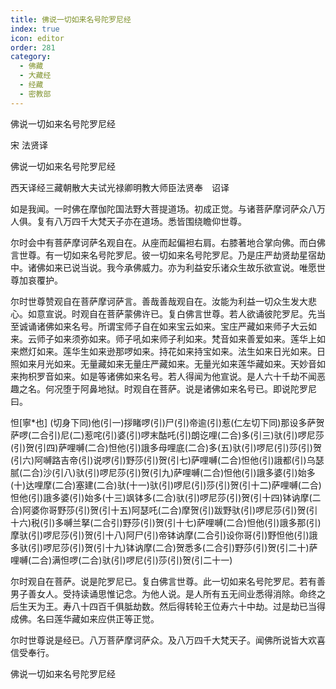 ```yaml
---
title: 佛说一切如来名号陀罗尼经
index: true
icon: editor
order: 281
category:
  - 佛藏
  - 大藏经
  - 经藏
  - 密教部
---
```


  佛说一切如来名号陀罗尼经  

宋 法贤译  

佛说一切如来名号陀罗尼经  

西天译经三藏朝散大夫试光禄卿明教大师臣法贤奉　诏译  

如是我闻。一时佛在摩伽陀国法野大菩提道场。初成正觉。与诸菩萨摩诃萨众八万人俱。复有八万四千大梵天子亦在道场。悉皆围绕瞻仰世尊。  

尔时会中有菩萨摩诃萨名观自在。从座而起偏袒右肩。右膝著地合掌向佛。而白佛言世尊。有一切如来名号陀罗尼。彼一切如来名号陀罗尼。乃是庄严劫贤劫星宿劫中。诸佛如来已说当说。我今承佛威力。亦为利益安乐诸众生故乐欲宣说。唯愿世尊加哀覆护。  

尔时世尊赞观自在菩萨摩诃萨言。善哉善哉观自在。汝能为利益一切众生发大悲心。如意宣说。时观自在菩萨蒙佛许已。复白佛言世尊。若人欲诵彼陀罗尼。先当至诚诵诸佛如来名号。所谓宝师子自在如来宝云如来。宝庄严藏如来师子大云如来。云师子如来须弥如来。师子吼如来师子利如来。梵音如来善爱如来。莲华上如来燃灯如来。莲华生如来逊那啰如来。持花如来持宝如来。法生如来日光如来。日照如来月光如来。无量藏如来无量庄严藏如来。无量光如来莲华藏如来。天妙音如来拘枳罗音如来。如是等诸佛如来名号。若人得闻为他宣说。是人六十千劫不闻恶趣之名。何况堕于阿鼻地狱。时观自在菩萨。说是诸佛如来名号已。即说陀罗尼曰。  

怛[寧*也] (切身下同)他(引一)拶睹啰(引)尸(引)帝逾(引)惹(仁左切下同)那设多萨贺萨啰(二合引)尼(二)惹咤(引)婆(引)啰末酤吒(引)朗讫哩(二合)多(引三)驮(引)啰尼莎(引)贺(引四)萨哩嚩(二合)怛他(引)誐多母哩底(二合)多(五)驮(引)啰尼(引)莎(引)贺(引六)阿嚩路吉帝(引)说啰(引)野莎(引)贺(引七)萨哩嚩(二合)怛他(引)誐都(引)乌瑟腻(二合)沙(引八)驮(引)啰尼莎(引)贺(引九)萨哩嚩(二合)怛他(引)誐多婆(引)始多(十)达哩摩(二合)塞建(二合)驮(十一)驮(引)啰尼(引)莎(引)贺(引十二)萨哩嚩(二合)怛他(引)誐多婆(引)始多(十三)飒钵多(二合)驮(引)啰尼莎(引)贺(引十四)钵讷摩(二合)阿婆你哥野莎(引)贺(引十五)阿瑟吒(二合)摩贺(引)跋野驮(引)啰尼莎(引)贺(引十六)税(引)多嚩兰拏(二合引)野莎(引)贺(引十七)萨哩嚩(二合)怛他(引)誐多那(引)摩驮(引)啰尼莎(引)贺(引十八)阿尸(引)帝钵讷摩(二合引)设你哥(引)野怛他(引)誐多驮(引)啰尼莎(引)贺(引十九)钵讷摩(二合)贺悉多(二合引)野莎(引)贺(引二十)萨哩嚩(二合)满怛啰(二合)驮(引)啰尼(引)莎(引)贺(引二十一)  

尔时观自在菩萨。说是陀罗尼已。复白佛言世尊。此一切如来名号陀罗尼。若有善男子善女人。受持读诵思惟记念。为他人说。是人所有五无间业悉得消除。命终之后生天为王。寿八十四百千俱胝劫数。然后得转轮王位寿六十中劫。过是劫已当得成佛。名曰莲华藏如来应供正等正觉。  

尔时世尊说是经已。八万菩萨摩诃萨众。及八万四千大梵天子。闻佛所说皆大欢喜信受奉行。  

佛说一切如来名号陀罗尼经  
